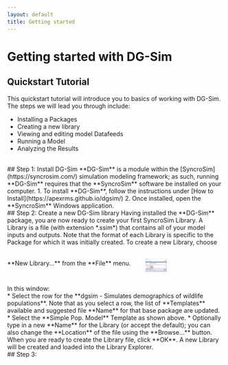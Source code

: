 ```yaml
---
layout: default
title: Getting started
---
```


# Getting started with **DG-Sim**

## Quickstart Tutorial

This quickstart tutorial will introduce you to basics of working with DG-Sim. The steps we will lead you through include:
<br>
* Installing a Packages
* Creating a new library
* Viewing and editing model Datafeeds
* Running a Model
* Analyzing the Results
<br>
## Step 1: Install DG-Sim
**DG-Sim** is a module within the [SyncroSim](https://syncrosim.com/) simulation modeling framework; as such, running **DG-Sim** requires that the **SyncroSim** software be installed on your computer.
1. To install **DG-Sim**, follow the instructions under [How to Install](https://apexrms.github.io/dgsim/)
2. Once installed, open the **SyncroSim** Windows application.
<br>
## Step 2: Create a new DG-Sim library
Having installed the **DG-Sim** package, you are now ready to create your first SyncroSim Library. A Library is a file (with extension *.ssim*) that contains all of your model inputs and outputs. Note that the format of each Library is specific to the Package for which it was initially created. To create a new Library, choose **New Library...** from the **File** menu.
<img align="middle" style="padding: 30px" width="50" src="docs/screencaps/screencap-1.PNG">
<br>
In this window:
<br>
* Select the row for the **dgsim - Simulates demographics of wildlife populations**. Note that as you select a row, the list of **Templates** available and suggested file **Name** for that base package are updated.
* Select the **Simple Pop. Model** Template as shown above.
* Optionally type in a new **Name** for the Library (or accept the default); you can also change the **Location** of the file using the **Browse...** button.
<br>
When you are ready to create the Library file, click **OK**. A new Library will be created and loaded into the Library Explorer.
<br>
## Step 3:
